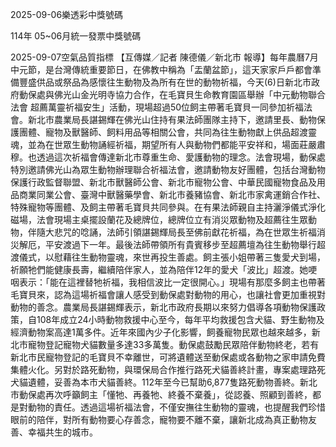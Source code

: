 
2025-09-06樂透彩中獎號碼

                                
114年 05~06月統一發票中獎號碼
                             
2025-09-07空氣品質指標
                              【互傳媒／記者 陳德儀／新北市 報導】每年農曆7月中元節，是台灣傳統重要節日，在佛教中稱為「盂蘭盆節」，這天家家戶戶都會準備豐盛供品或祭品為感懷往生動物及為所有在世的動物祈福，今天(6)日新北市政府動保處與佛光山金光明寺協力合作，在毛寶貝生命教育園區舉辦「中元動物聯合法會 超薦萬靈祈福安生」活動，現場超過50位飼主帶著毛寶貝一同參加祈福法會。新北市農業局長諶錫輝在佛光山住持有果法師團隊主持下，邀請里長、動物保護團體、寵物及獸醫師、飼料用品等相關公會，共同為往生動物獻上供品超渡靈魂，並為在世眾生動物誦經祈福，期望所有人與動物們都能平安祥和，場面莊嚴肅穆。也透過這次祈福會傳達新北市尊重生命、愛護動物的理念。法會現場，動保處特別邀請佛光山為眾生動物辦理聯合祈福法會，邀請動物友好團體，包括台灣動物保護行政監督聯盟、新北市獸醫師公會、新北市寵物公會、中華民國寵物食品及用品商業同業公會、臺灣中獸醫藥學會、新北市養豬協會、新北市家禽運銷合作社、特殊寵物等團體、及飼主帶著毛寶貝共同參與。在有果法師親自主持灑淨儀式淨化磁場，法會現場主桌擺設蘭花及總牌位，總牌位立有消災眾動物及超薦往生眾動物，伴隨大悲咒的唸誦，法師引領諶錫輝局長至佛前獻花祈福，為在世眾生祈福消災解厄，平安渡過下一年。最後法師帶領所有貴賓移步至超薦壇為往生動物舉行超渡儀式，以慰藉往生動物靈魂，來世再投生善處。飼主張小姐帶著三隻愛犬到場，祈願牠們能健康長壽，繼續陪伴家人，並為陪伴12年的愛犬「波比」超渡。她哽咽表示：「能在這裡替牠祈福，我相信波比一定很開心。」現場有那麼多飼主也帶著毛寶貝來，認為這場祈福會讓人感受到動保處對動物的用心，也讓社會更加重視對動物的善念。農業局長諶錫輝表示，新北市政府長期以來努力倡導各項動物保護政策，自108年成立24小時動物救援中心至今，每年平均救援包含犬貓、野生動物及經濟動物案高達1萬多件。近年來國內少子化影響，飼養寵物民眾也越來越多，新北市寵物登記寵物犬貓數量多達33多萬隻。動保處鼓勵民眾陪伴動物終老，若有新北市民寵物登記的毛寶貝不幸離世，可將遺體送至動保處或各動物之家申請免費集體火化。另對於路死動物，與環保局合作推行路死犬貓善終計畫，專案處理路死犬貓遺體，妥善為本市犬貓善終。112年至今已幫助6,877隻路死動物善終。新北市動保處再次呼籲飼主「懂牠、再養牠、終養不棄養」，從認養、照顧到善終，都是對動物的責任。透過這場祈福法會，不僅安撫往生動物的靈魂，也提醒我們珍惜眼前的陪伴，對所有動物要心存善念，寵物要不離不棄，讓新北成為真正動物友善、幸福共生的城市。